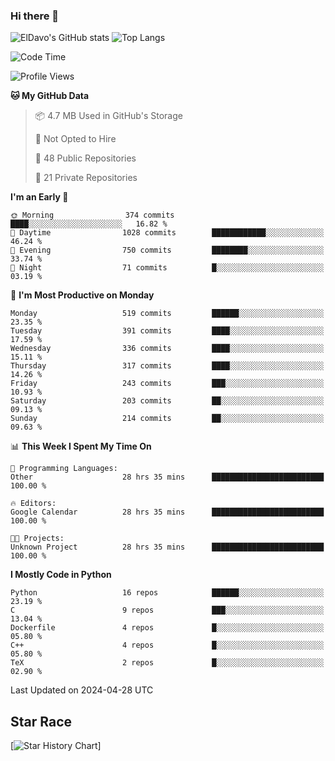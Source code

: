 ### Hi there 👋
![ElDavo's GitHub stats](https://github-readme-stats.vercel.app/api?username=ElDavoo&show_icons=true&theme=chartreuse-dark)
![Top Langs](https://github-readme-stats.vercel.app/api/top-langs/?username=ElDavoo&theme=chartreuse-dark&layout=compact)

<!--START_SECTION:waka-->
![Code Time](http://img.shields.io/badge/Code%20Time-1%2C266%20hrs%202%20mins-blue)

![Profile Views](http://img.shields.io/badge/Profile%20Views-7-blue)

**🐱 My GitHub Data** 

> 📦 4.7 MB Used in GitHub's Storage 
 > 
> 🚫 Not Opted to Hire
 > 
> 📜 48 Public Repositories 
 > 
> 🔑 21 Private Repositories 
 > 
**I'm an Early 🐤** 

```text
🌞 Morning                374 commits         ████░░░░░░░░░░░░░░░░░░░░░   16.82 % 
🌆 Daytime                1028 commits        ████████████░░░░░░░░░░░░░   46.24 % 
🌃 Evening                750 commits         ████████░░░░░░░░░░░░░░░░░   33.74 % 
🌙 Night                  71 commits          █░░░░░░░░░░░░░░░░░░░░░░░░   03.19 % 
```
📅 **I'm Most Productive on Monday** 

```text
Monday                   519 commits         ██████░░░░░░░░░░░░░░░░░░░   23.35 % 
Tuesday                  391 commits         ████░░░░░░░░░░░░░░░░░░░░░   17.59 % 
Wednesday                336 commits         ████░░░░░░░░░░░░░░░░░░░░░   15.11 % 
Thursday                 317 commits         ████░░░░░░░░░░░░░░░░░░░░░   14.26 % 
Friday                   243 commits         ███░░░░░░░░░░░░░░░░░░░░░░   10.93 % 
Saturday                 203 commits         ██░░░░░░░░░░░░░░░░░░░░░░░   09.13 % 
Sunday                   214 commits         ██░░░░░░░░░░░░░░░░░░░░░░░   09.63 % 
```


📊 **This Week I Spent My Time On** 

```text
💬 Programming Languages: 
Other                    28 hrs 35 mins      █████████████████████████   100.00 % 

🔥 Editors: 
Google Calendar          28 hrs 35 mins      █████████████████████████   100.00 % 

🐱‍💻 Projects: 
Unknown Project          28 hrs 35 mins      █████████████████████████   100.00 % 
```

**I Mostly Code in Python** 

```text
Python                   16 repos            ██████░░░░░░░░░░░░░░░░░░░   23.19 % 
C                        9 repos             ███░░░░░░░░░░░░░░░░░░░░░░   13.04 % 
Dockerfile               4 repos             █░░░░░░░░░░░░░░░░░░░░░░░░   05.80 % 
C++                      4 repos             █░░░░░░░░░░░░░░░░░░░░░░░░   05.80 % 
TeX                      2 repos             █░░░░░░░░░░░░░░░░░░░░░░░░   02.90 % 
```




 Last Updated on 2024-04-28 UTC
<!--END_SECTION:waka-->

## Star Race

[![Star History Chart](https://api.star-history.com/svg?repos=ElDavoo/WhatsApp-Crypt14-Crypt15-Decrypter,ElDavoo/TuringOS,EliteAndroidApps/WhatsApp-Crypt12-Decrypter,KnugiHK/Whatsapp-Chat-Exporter&type=Date)]
